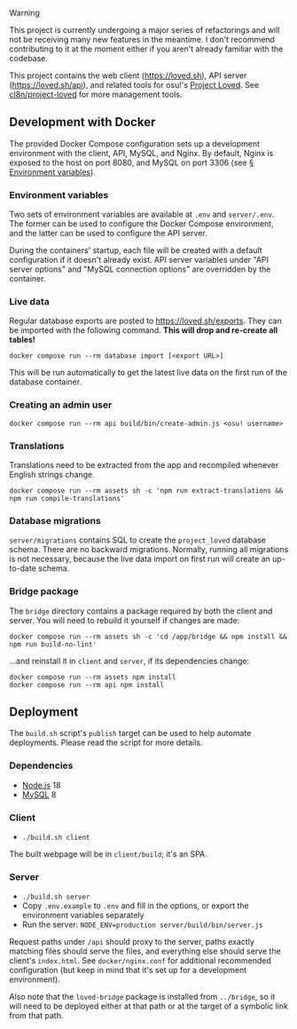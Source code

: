 > [!WARNING]
> This project is currently undergoing a major series of refactorings and will not be receiving many new features in the meantime. I don't recommend contributing to it at the moment either if you aren't already familiar with the codebase.

This project contains the web client (<https://loved.sh>), API server (<https://loved.sh/api>), and related tools for osu!'s [Project Loved](https://osu.ppy.sh/wiki/Project_Loved). See [cl8n/project-loved](https://github.com/cl8n/project-loved) for more management tools.

## Development with Docker

The provided Docker Compose configuration sets up a development environment with the client, API, MySQL, and Nginx. By default, Nginx is exposed to the host on port 8080, and MySQL on port 3306 (see [§ Environment variables](#environment-variables)).

### Environment variables

Two sets of environment variables are available at `.env` and `server/.env`. The former can be used to configure the Docker Compose environment, and the latter can be used to configure the API server.

During the containers' startup, each file will be created with a default configuration if it doesn't already exist. API server variables under "API server options" and "MySQL connection options" are overridden by the container.

### Live data

Regular database exports are posted to <https://loved.sh/exports>. They can be imported with the following command. **This will drop and re-create all tables!**

```
docker compose run --rm database import [<export URL>]
```

This will be run automatically to get the latest live data on the first run of the database container.

### Creating an admin user

```
docker compose run --rm api build/bin/create-admin.js <osu! username>
```

### Translations

Translations need to be extracted from the app and recompiled whenever English strings change.

```
docker compose run --rm assets sh -c 'npm run extract-translations && npm run compile-translations'
```

### Database migrations

`server/migrations` contains SQL to create the `project_loved` database schema. There are no backward migrations. Normally, running all migrations is not necessary, because the live data import on first run will create an up-to-date schema.

### Bridge package

The `bridge` directory contains a package required by both the client and server. You will need to rebuild it yourself if changes are made:

```
docker compose run --rm assets sh -c 'cd /app/bridge && npm install && npm run build-no-lint'
```

...and reinstall it in `client` and `server`, if its dependencies change:

```
docker compose run --rm assets npm install
docker compose run --rm api npm install
```

## Deployment

The `build.sh` script's `publish` target can be used to help automate deployments. Please read the script for more details.

### Dependencies

- [Node.js](https://nodejs.org/en/download/) 18
- [MySQL](https://dev.mysql.com/downloads/mysql/) 8

### Client

- `./build.sh client`

The built webpage will be in `client/build`; it's an SPA.

### Server

- `./build.sh server`
- Copy `.env.example` to `.env` and fill in the options, or export the environment variables separately
- Run the server: `NODE_ENV=production server/build/bin/server.js`

Request paths under `/api` should proxy to the server, paths exactly matching files should serve the files, and everything else should serve the client's `index.html`. See `docker/nginx.conf` for additional recommended configuration (but keep in mind that it's set up for a development environment).

Also note that the `loved-bridge` package is installed from `../bridge`, so it will need to be deployed either at that path or at the target of a symbolic link from that path.
